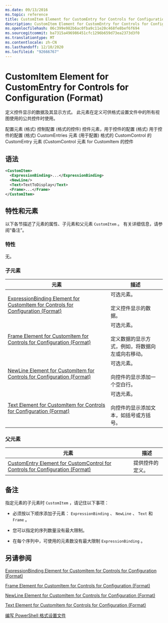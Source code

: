 ```yaml
---
ms.date: 09/13/2016
ms.topic: reference
title: CustomItem Element for CustomEntry for Controls for Configuration (Format)
description: CustomItem Element for CustomEntry for Controls for Configuration (Format)
ms.openlocfilehash: 06c399e982b6ac0fba9c11e20c468fe8bef6f694
ms.sourcegitcommit: ba7315a496986451cfc1296b659d73ea2373d3f0
ms.translationtype: MT
ms.contentlocale: zh-CN
ms.lasthandoff: 12/10/2020
ms.locfileid: "92666767"
---
```

# <a name="customitem-element-for-customentry-for-controls-for-configuration-format"></a>CustomItem Element for CustomEntry for Controls for Configuration (Format)

定义控件显示的数据及其显示方式。 此元素在定义可供格式设置文件中的所有视图使用的公共控件时使用。

配置元素 (格式) 控制配置 (格式的控件) 控件元素，用于控件的配置 (格式) 用于控件的配置 (格式) CustomEntries 元素 (用于配置) 格式的 CustomControl 的 CustomEntry 元素 (CustomControl 元素 for CustomItem 的控件

## <a name="syntax"></a>语法

```xml
<CustomItem>
  <ExpressionBinding>...</ExpressionBinding>
  <NewLine/>
  <Text>TextToDisplay</Text>
  <Frame>...</Frame>
</CustomItem>
```

## <a name="attributes-and-elements"></a>特性和元素

以下各节描述了元素的属性、子元素和父元素 `CustomItem` 。 有关详细信息，请参阅“备注”。

### <a name="attributes"></a>特性

无。

### <a name="child-elements"></a>子元素

|元素|描述|
|-------------|-----------------|
|[ExpressionBinding Element for CustomItem for Controls for Configuration (Format)](./expressionbinding-element-for-customitem-for-controls-for-configuration-format.md)|可选元素。<br /><br /> 定义控件显示的数据。|
|[Frame Element for CustomItem for Controls for Configuration (Format)](./frame-element-for-customitem-for-controls-for-configuration-format.md)|可选元素。<br /><br /> 定义数据的显示方式，例如，将数据向左或向右移动。|
|[NewLine Element for CustomItem for Controls for Configuration (Format)](./newline-element-for-customitem-for-controls-for-configuration-format.md)|可选元素。<br /><br /> 向控件的显示添加一个空白行。|
|[Text Element for CustomItem for Controls for Configuration (Format)](./text-element-for-customitem-for-controls-for-configuration-format.md)|可选元素。<br /><br /> 向控件的显示添加文本，如括号或方括号。|

### <a name="parent-elements"></a>父元素

|元素|描述|
|-------------|-----------------|
|[CustomEntry Element for CustomControl for Controls for Configuration (Format)](./customentry-element-for-customcontrol-for-controls-for-configuration-format.md)|提供控件的定义。|

## <a name="remarks"></a>备注

指定元素的子元素时 `CustomItem` ，请记住以下事项：

- 必须按以下顺序添加子元素： `ExpressionBinding` 、 `NewLine` 、 `Text` 和 `Frame` 。

- 您可以指定的序列数量没有最大限制。

- 在每个序列中，可使用的元素数没有最大限制 `ExpressionBinding` 。

## <a name="see-also"></a>另请参阅

[ExpressionBinding Element for CustomItem for Controls for Configuration (Format)](./expressionbinding-element-for-customitem-for-controls-for-configuration-format.md)

[Frame Element for CustomItem for Controls for Configuration (Format)](./frame-element-for-customitem-for-controls-for-configuration-format.md)

[NewLine Element for CustomItem for Controls for Configuration (Format)](./newline-element-for-customitem-for-controls-for-configuration-format.md)

[Text Element for CustomItem for Controls for Configuration (Format)](./text-element-for-customitem-for-controls-for-configuration-format.md)

[编写 PowerShell 格式设置文件](./writing-a-powershell-formatting-file.md)

